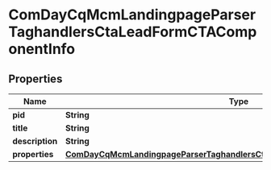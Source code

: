 

# ComDayCqMcmLandingpageParserTaghandlersCtaLeadFormCTAComponentInfo

## Properties

Name | Type | Description | Notes
------------ | ------------- | ------------- | -------------
**pid** | **String** |  |  [optional]
**title** | **String** |  |  [optional]
**description** | **String** |  |  [optional]
**properties** | [**ComDayCqMcmLandingpageParserTaghandlersCtaLeadFormCTAComponentProperties**](ComDayCqMcmLandingpageParserTaghandlersCtaLeadFormCTAComponentProperties.md) |  |  [optional]



